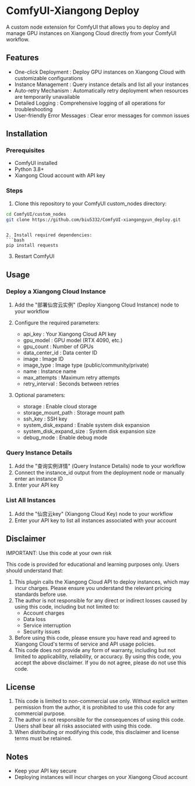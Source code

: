 # ComfyUI-Xiangong Deploy
A custom node extension for ComfyUI that allows you to deploy and manage GPU instances on Xiangong Cloud directly from your ComfyUI workflow.

## Features
- One-click Deployment : Deploy GPU instances on Xiangong Cloud with customizable configurations
- Instance Management : Query instance details and list all your instances
- Auto-retry Mechanism : Automatically retry deployment when resources are temporarily unavailable
- Detailed Logging : Comprehensive logging of all operations for troubleshooting
- User-friendly Error Messages : Clear error messages for common issues

## Installation
### Prerequisites
- ComfyUI installed
- Python 3.8+
- Xiangong Cloud account with API key

### Steps
1. Clone this repository to your ComfyUI custom_nodes directory:
```bash
cd ComfyUI/custom_nodes
git clone https://github.com/biu5332/ComfyUI-xiangongyun_deploy.git
 ```
```

2. Install required dependencies:
```bash
pip install requests
 ```

3. Restart ComfyUI

## Usage
### Deploy a Xiangong Cloud Instance
1. Add the "部署仙宫云实例" (Deploy Xiangong Cloud Instance) node to your workflow
2. Configure the required parameters:
   
   - api_key : Your Xiangong Cloud API key
   - gpu_model : GPU model (RTX 4090, etc.)
   - gpu_count : Number of GPUs
   - data_center_id : Data center ID
   - image : Image ID
   - image_type : Image type (public/community/private)
   - name : Instance name
   - max_attempts : Maximum retry attempts
   - retry_interval : Seconds between retries
3. Optional parameters:
   
   - storage : Enable cloud storage
   - storage_mount_path : Storage mount path
   - ssh_key : SSH key
   - system_disk_expand : Enable system disk expansion
   - system_disk_expand_size : System disk expansion size
   - debug_mode : Enable debug mode

### Query Instance Details
1. Add the "查询实例详情" (Query Instance Details) node to your workflow
2. Connect the instance_id output from the deployment node or manually enter an instance ID
3. Enter your API key
### List All Instances
1. Add the "仙宫云key" (Xiangong Cloud Key) node to your workflow
2. Enter your API key to list all instances associated with your account
## Disclaimer
IMPORTANT: Use this code at your own risk

This code is provided for educational and learning purposes only. Users should understand that:

1. This plugin calls the Xiangong Cloud API to deploy instances, which may incur charges. Please ensure you understand the relevant pricing standards before use.
2. The author is not responsible for any direct or indirect losses caused by using this code, including but not limited to:
   - Account charges
   - Data loss
   - Service interruption
   - Security issues
3. Before using this code, please ensure you have read and agreed to Xiangong Cloud's terms of service and API usage policies.
4. This code does not provide any form of warranty, including but not limited to applicability, reliability, or accuracy.
By using this code, you accept the above disclaimer. If you do not agree, please do not use this code.

## License
1. This code is limited to non-commercial use only. Without explicit written permission from the author, it is prohibited to use this code for any commercial purpose.
2. The author is not responsible for the consequences of using this code. Users shall bear all risks associated with using this code.
3. When distributing or modifying this code, this disclaimer and license terms must be retained.

## Notes
- Keep your API key secure
- Deploying instances will incur charges on your Xiangong Cloud account
